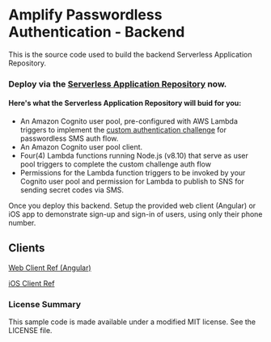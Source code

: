 # Amplify Passwordless Authentication - Backend

This is the source code used to build the backend Serverless Application Repository. 

### Deploy via the [Serverless Application Repository]() now.

#### Here's what the Serverless Application Repository will buid for you: 
- An Amazon Cognito user pool, pre-configured with AWS Lambda triggers to implement the [custom authentication challenge](https://docs.aws.amazon.com/cognito/latest/developerguide/user-pool-lambda-challenge.html) for passwordless SMS auth flow.
- An Amazon Cognito user pool client.
- Four(4) Lambda functions running Node.js (v8.10) that serve as user pool triggers to complete the custom challenge auth flow
- Permissions for the Lambda function triggers to be invoked by your Cognito user pool and permission for Lambda to publish to SNS for sending secret codes via SMS.

Once you deploy this backend. Setup the provided web client (Angular) or iOS app to demonstrate sign-up and sign-in of users, using only their phone number. 

## Clients

[Web Client Ref (Angular)](https://github.com/mobilequickie/amplify-passwordless-sms-auth/tree/master/webClient/angular)

[iOS Client Ref](https://github.com/mobilequickie/amplify-passwordless-sms-auth/tree/master/iOSClient)

### License Summary

This sample code is made available under a modified MIT license. See the LICENSE file.
